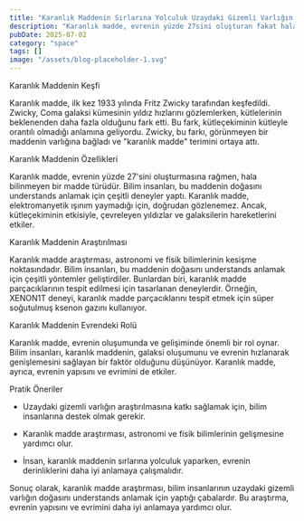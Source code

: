 ```yaml
---
title: "Karanlık Maddenin Sırlarına Yolculuk Uzaydaki Gizemli Varlığın Araştırılması"
description: "Karanlık madde, evrenin yüzde 27sini oluşturan fakat hala bilinmeyen bir madde türüdür. Bilim insanları, bu gizemli varlığın doğasını understands anlamak için yıllardır araştırma yapmaktadır. Bu ma..."
pubDate: 2025-07-02
category: "space"
tags: []
image: "/assets/blog-placeholder-1.svg"
---
```


Karanlık Maddenin Keşfi

Karanlık madde, ilk kez 1933 yılında Fritz Zwicky tarafından keşfedildi. Zwicky, Coma galaksi kümesinin yıldız hızlarını gözlemlerken, kütlelerinin beklenenden daha fazla olduğunu fark etti. Bu fark, kütleçekiminin kütleyle orantılı olmadığı anlamına geliyordu. Zwicky, bu farkı, görünmeyen bir maddenin varlığına bağladı ve "karanlık madde" terimini ortaya attı.

Karanlık Maddenin Özellikleri

Karanlık madde, evrenin yüzde 27'sini oluşturmasına rağmen, hala bilinmeyen bir madde türüdür. Bilim insanları, bu maddenin doğasını understands anlamak için çeşitli deneyler yaptı. Karanlık madde, elektromanyetik ışınım yaymadığı için, doğrudan gözlenemez. Ancak, kütleçekiminin etkisiyle, çevreleyen yıldızlar ve galaksilerin hareketlerini etkiler.

Karanlık Maddenin Araştırılması

Karanlık madde araştırması, astronomi ve físik bilimlerinin kesişme noktasındadır. Bilim insanları, bu maddenin doğasını understands anlamak için çeşitli yöntemler geliştirdiler. Bunlardan biri, karanlık madde parçacıklarının tespit edilmesi için tasarlanan deneylerdir. Örneğin, XENON1T deneyi, karanlık madde parçacıklarını tespit etmek için süper soğutulmuş ksenon gazını kullanıyor.

Karanlık Maddenin Evrendeki Rolü

Karanlık madde, evrenin oluşumunda ve gelişiminde önemli bir rol oynar. Bilim insanları, karanlık maddenin, galaksi oluşumunu ve evrenin hızlanarak genişlemesini sağlayan bir faktör olduğunu düşünüyor. Karanlık madde, ayrıca, evrenin yapısını ve evrimini de etkiler.

Pratik Öneriler

* Uzaydaki gizemli varlığın araştırılmasına katkı sağlamak için, bilim insanlarına destek olmak gerekir.

* Karanlık madde araştırması, astronomi ve físik bilimlerinin gelişmesine yardımcı olur.

* İnsan, karanlık maddenin sırlarına yolculuk yaparken, evrenin derinliklerini daha iyi anlamaya çalışmalıdır.

Sonuç olarak, karanlık madde araştırması, bilim insanlarının uzaydaki gizemli varlığın doğasını understands anlamak için yaptığı çabalardır. Bu araştırma, evrenin yapısını ve evrimini daha iyi anlamaya yardımcı olur.